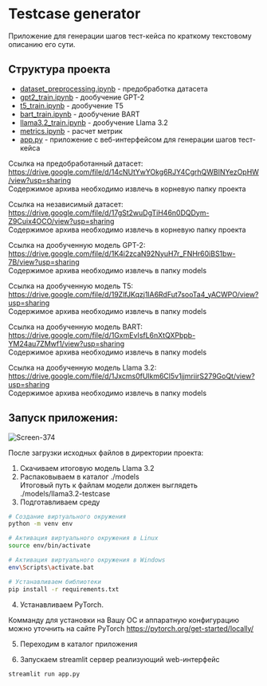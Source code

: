 # Testcase generator

Приложение для генерации шагов тест-кейса по краткому текстовому описанию его сути. 

## Структура проекта

 - [dataset_preprocessing.ipynb](./dataset_preprocessing.ipynb) - предобработка датасета
 - [gpt2_train.ipynb](./gpt2_train.ipynb) - дообучение GPT-2
 - [t5_train.ipynb](./t5_train.ipynb) - дообучение T5
 - [bart_train.ipynb](./bart_train.ipynb) - дообучение BART
 - [llama3.2_train.ipynb](./llama3.2_train.ipynb) - дообучение Llama 3.2
 - [metrics.ipynb](./metrics.ipynb) - расчет метрик
 - [app.py](./app.py) - приложение с веб-интерфейсом для генерации шагов тест-кейса

Ссылка на предобработанный датасет:
https://drive.google.com/file/d/14cNUtYwYOkg6RJY4CgrhQWBINYezOpHW/view?usp=sharing  
Содержимое архива необходимо извлечь в корневую папку проекта

Ссылка на независимый датасет:  
https://drive.google.com/file/d/17gSt2wuDgTiH46n0DQDym-Z9Cuix4OCO/view?usp=sharing  
Содержимое архива необходимо извлечь в корневую папку проекта

Ссылка на дообученную модель GPT-2:  
https://drive.google.com/file/d/1K4i2zcaN92NyuH7r_FNHr60iBS1bw-7B/view?usp=sharing  
Содержимое архива необходимо извлечь в папку models

Ссылка на дообученную модель T5:  
https://drive.google.com/file/d/19ZlfJKqzj1lA6RdFut7sooTa4_yACWPO/view?usp=sharing  
Содержимое архива необходимо извлечь в папку models

Ссылка на дообученную модель BART:  
https://drive.google.com/file/d/1GxmEvIsfL6nXtQXPbpb-YM24au7ZMwf1/view?usp=sharing  
Содержимое архива необходимо извлечь в папку models

Ссылка на дообученную модель Llama 3.2:  
https://drive.google.com/file/d/1Jxcms0fUlkm6Cl5v1jjmriirS279GoQt/view?usp=sharing  
Содержимое архива необходимо извлечь в папку models


## Запуск приложения:
![Screen-374](https://github.com/user-attachments/assets/0984ee84-4efb-4dc9-954b-01029c5a57eb)

После загрузки исходных файлов в директории проекта:
1) Скачиваем итоговую модель Llama 3.2  
2) Распаковываем в каталог ./models  
Итоговый путь к файлам модели должен выглядеть ./models/llama3.2-testcase
3) Подготавливаем среду 
````bash
# Создание виртуального окружения
python -m venv env

# Активация виртуального окружения в Linux
source env/bin/activate

# Активация виртуального окружения в Windows
env\Scripts\activate.bat

# Устанавливаем библиотеки
pip install -r requirements.txt
````

4) Устанавливаем PyTorch.

Комманду для установки на Вашу ОС и аппаратную конфигурацию можно уточнить на сайте PyTorch
https://pytorch.org/get-started/locally/

5) Переходим в каталог приложения

6) Запускаем streamlit сервер реализующий web-интерфейс 

````bash
streamlit run app.py
````
